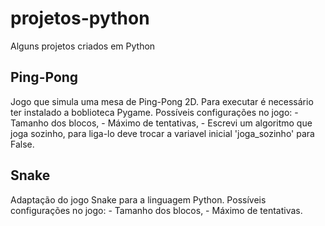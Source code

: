 # projetos-python
Alguns projetos criados em Python

## Ping-Pong
Jogo que simula uma mesa de Ping-Pong 2D. Para executar é necessário ter instalado a boblioteca Pygame.
    Possíveis configurações no jogo:
        - Tamanho dos blocos,
        - Máximo de tentativas,
        - Escrevi um algoritmo que joga sozinho, para liga-lo deve trocar a variavel inicial 'joga_sozinho' para False.

## Snake
Adaptação do jogo Snake para a linguagem Python.
    Possíveis configurações no jogo:
        - Tamanho dos blocos,
        - Máximo de tentativas.
